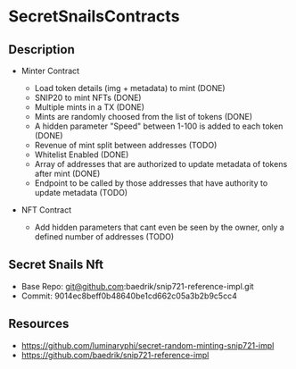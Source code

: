# SecretSnailsContracts

## Description

- Minter Contract

  - Load token details (img + metadata) to mint (DONE)
  - SNIP20 to mint NFTs (DONE)
  - Multiple mints in a TX (DONE)
  - Mints are randomly choosed from the list of tokens (DONE)
  - A hidden parameter "Speed" between 1-100 is added to each token (DONE)
  - Revenue of mint split between addresses (TODO)
  - Whitelist Enabled (DONE)
  - Array of addresses that are authorized to update metadata of tokens after mint (DONE)
  - Endpoint to be called by those addresses that have authority to update metadata (TODO)

- NFT Contract
  - Add hidden parameters that cant even be seen by the owner, only a defined number of addresses (TODO)

## Secret Snails Nft

- Base Repo: git@github.com:baedrik/snip721-reference-impl.git
- Commit: 9014ec8beff0b48640be1cd662c05a3b2b9c5cc4

## Resources

- https://github.com/luminaryphi/secret-random-minting-snip721-impl
- https://github.com/baedrik/snip721-reference-impl
